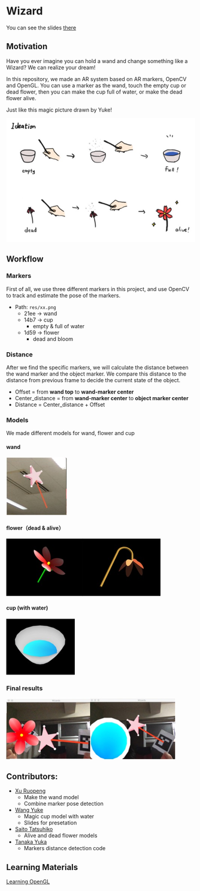 # Wizard

You can see the slides [there](Wizard.pdf)
## Motivation
Have you ever imagine you can hold a wand and change something like a Wizard? We can realize your dream!

In this repository, we made an AR system based on AR markers, OpenCV and OpenGL. You can use a marker as the wand, touch the empty cup or dead flower, then you can make the cup full of water, or make the dead flower alive.
  
Just like this magic picture drawn by Yuke!

![](res/ideation.jpg)


## Workflow

### Markers
First of all, we use three different markers in this project, and use OpenCV to track and estimate the pose of the markers.
* Path: ``res/xx.png``
	* 21ee -> wand
	* 14b7 -> cup
	    * empty & full of water
	* 1d59 -> flower
	    * dead and bloom
  

### Distance
After we find the specific markers, we will calculate the distance between the wand marker and the object marker. We compare this distance to the distance from previous frame to decide the current state of the object.
* Offset = from **wand top** to **wand-marker center**
* Center_distance = from **wand-marker center** to **object marker center**
* Distance = Center_distance + Offset

### Models
We made different models for wand, flower and cup

#### wand
![](res/wand.jpg)

#### flower（dead & alive）
![](res/flower.jpg)

#### cup (with water)
![](res/cup.jpg)

### Final results
![](res/results.jpg)


## Contributors:  
* [Xu Ruopeng](https://github.com/Bigphess)
	* Make the wand model
	* Combine marker pose detection 
* [Wang Yuke](https://github.com/yukekeke)
	* Magic cup model with water
	* Slides for presetation
* [Saito Tatsuhiko](https://github.com/katzeallergie)
	* Alive and dead flower models
* [Tanaka Yuka](https://github.com/tanakayuka)
	* Markers distance detection code  


## Learning Materials
[Learning OpenGL](https://learnopengl.com/Introduction)
